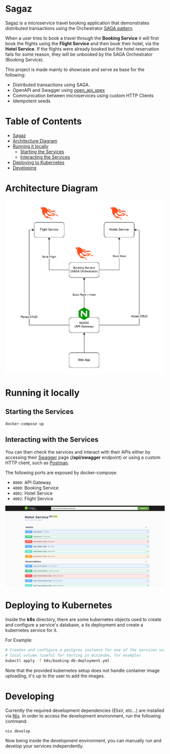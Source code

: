 # Sagaz

Sagaz is a microservice travel booking application that demonstrates distributed
transactions using the Orchestrator [SAGA
pattern](https://learn.microsoft.com/en-us/azure/architecture/reference-architectures/saga/saga).

When a user tries to book a travel through the **Booking Service** it will
first book the flights using the **Flight Service** and then book their hotel,
via the **Hotel Service**. If the flights were already booked but the hotel
reservation fails for some reason, they will be unbooked by the SAGA
Orchestrator (Booking Service).

This project is made mainly to showcase and serve as base for the following:

- Distributed transactions using SAGA.
- OpenAPI and Swagger using [open_api_spex](https://github.com/open-api-spex/open_api_spex)
- Communication between microservices using custom HTTP Clients
- Idempotent seeds

# Table of Contents

- [Sagaz](#sagaz)
- [Architecture Diagram](#architecture-diagram)
- [Running it locally](#running-it-locally)
	+ [Starting the Services](#starting-the-services)
	+ [Interacting the Services](#interacting-with-the-services)
- [Deploying to Kubernetes](#deploying-to-kubernetes)
- [Developing](#developing)

# Architecture Diagram

![Sagaz Architecture Diagram](./.github/img/sagaz-architecture.png)

# Running it locally

## Starting the Services

```sh
docker-compose up
```

## Interacting with the Services

You can then check the services and interact with their APIs either by accessing
their [Swagger](https://swagger.io/) page (**/api/swagger** endpoint) or using a
custom HTTP client, such as [Postman](https://www.postman.com/).

The following ports are exposed by docker-compose:
- `8080`: API Gateway
- `4000`: Booking Service
- `4001`: Hotel Service
- `4002`: Flight Service

![Hotel Service Swagger UI Page](./.github/img/hotel-service-swagger-ui.png)

# Deploying to Kubernetes

Inside the **k8s** directory, there are some kubernetes objects used to create
and configure a service's database, a its deployment and create a kubernetes
service for it.

For Example:

```sh
# Creates and configure a postgres instance for one of the services using a
# local volume (useful for testing in minikube, for example)
kubectl apply -f k8s/booking-db-deployment.yml
```

Note that the provided kubernetes setup does not handle container image
uploading, it's up to the user to add the images.

# Developing

Currently the required development dependencies (Elixir, etc...) are installed
via [Nix](https://nixos.org/). In order to access the development environment,
run the following command:

```sh
nix develop
```

Now being inside the development environment, you can manually run and develop
your services independently.
